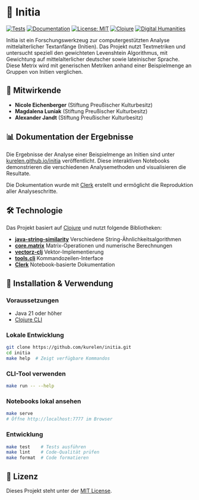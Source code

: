 # 📜 Initia

[![Tests](https://github.com/kurelen/initia/workflows/Run%20tests/badge.svg)](https://github.com/kurelen/initia/actions)
[![Documentation](https://github.com/kurelen/initia/workflows/Build%20and%20Deploy%20Docs/badge.svg)](https://kurelen.github.io/initia/)
[![License: MIT](https://img.shields.io/badge/License-MIT-yellow.svg)](https://opensource.org/licenses/MIT)
[![Clojure](https://img.shields.io/badge/Clojure-1.12.1-blue.svg)](https://clojure.org/)
[![Digital Humanities](https://img.shields.io/badge/Digital-Humanities-purple.svg)](#)

Initia ist ein Forschungswerkzeug zur computergestützten Analyse 
mittelalterlicher Textanfänge (Initien). Das Projekt nutzt Textmetriken 
und untersucht speziell den gewichteten Levenshtein Algorithmus, mit 
Gewichtung auf mittelalterlicher deutscher sowie lateinischer Sprache. 
Diese Metrix wird mit generischen Metriken anhand einer Beispielmenge an 
Gruppen von Initien verglichen.

## 👥 Mitwirkende

- **Nicole Eichenberger** (Stiftung Preußischer Kulturbesitz)
- **Magdalena Luniak** (Stiftung Preußischer Kulturbesitz)
- **Alexander Jandt** (Stiftung Preußischer Kulturbesitz)

## 📊 Dokumentation der Ergebnisse

Die Ergebnisse der Analyse einer Beispielmenge an Initien sind unter 
[kurelen.github.io/initia](https://kurelen.github.io/initia/) 
veröffentlicht. Diese interaktiven Notebooks demonstrieren die 
verschiedenen Analysemethoden und visualisieren die Resultate.

Die Dokumentation wurde mit [Clerk](https://github.com/nextjournal/clerk) 
erstellt und ermöglicht die Reproduktion aller Analyseschritte.

## 🛠️ Technologie

Das Projekt basiert auf [Clojure](https://clojure.org/) und nutzt folgende 
Bibliotheken:

- **[java-string-similarity](https://github.com/tdebatty/java-string-similarity)** 
  Verschiedene String-Ähnlichkeitsalgorithmen
- **[core.matrix](https://github.com/mikera/core.matrix)** 
  Matrix-Operationen und numerische Berechnungen
- **[vectorz-clj](https://github.com/mikera/vectorz-clj)** 
  Vektor-Implementierung
- **[tools.cli](https://github.com/clojure/tools.cli)** 
  Kommandozeilen-Interface
- **[Clerk](https://github.com/nextjournal/clerk)** 
  Notebook-basierte Dokumentation

## 🚀 Installation & Verwendung

### Voraussetzungen
- Java 21 oder höher
- [Clojure CLI](https://clojure.org/guides/install_clojure)

### Lokale Entwicklung
```bash
git clone https://github.com/kurelen/initia.git
cd initia
make help  # Zeigt verfügbare Kommandos
```

### CLI-Tool verwenden
```bash
make run -- --help
```

### Notebooks lokal ansehen
```bash
make serve
# Öffne http://localhost:7777 im Browser
```

### Entwicklung
```bash
make test    # Tests ausführen
make lint    # Code-Qualität prüfen  
make format  # Code formatieren
```

## 📄 Lizenz

Dieses Projekt steht unter der [MIT License](LICENSE).

